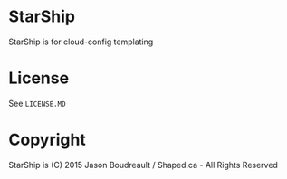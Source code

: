 # StarShip
StarShip is for cloud-config templating

# License
See ``LICENSE.MD``

# Copyright
StarShip is (C) 2015 Jason Boudreault / Shaped.ca - All Rights Reserved
